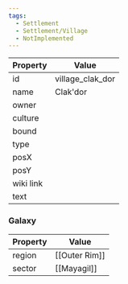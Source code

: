 ```yaml
---
tags:
  - Settlement
  - Settlement/Village
  - NotImplemented
---
```


| Property  | Value            |
| --------- | ---------------- |
| id        | village_clak_dor |
| name      | Clak'dor         |
| owner     |                  |
| culture   |                  |
| bound     |                  |
| type      |                  |
| posX      |                  |
| posY      |                  |
| wiki link |                  |
| text      |                  |

### Galaxy
| Property | Value         |
| -------- | ------------- |
| region   | [[Outer Rim]] |
| sector   | [[Mayagil]]   |
